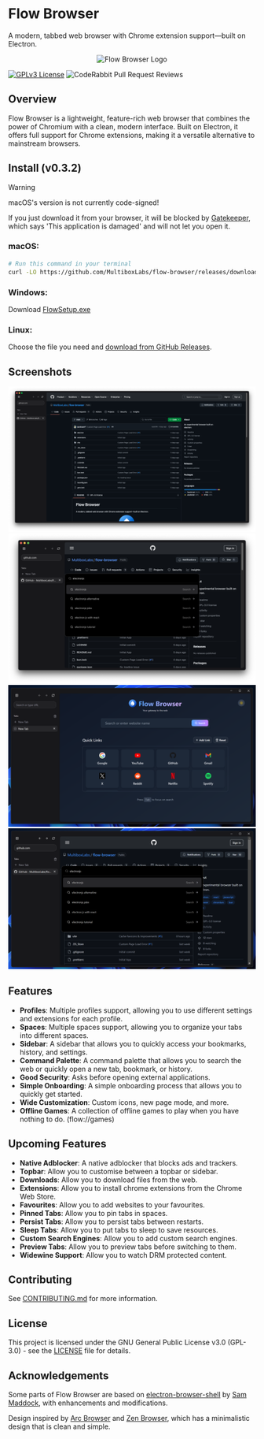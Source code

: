 # Flow Browser

A modern, tabbed web browser with Chrome extension support—built on Electron.

<p align="center">
  <img src="./electron/assets/AppIcon.png" width="128" height="128" alt="Flow Browser Logo" />
</p>

[![GPLv3 License](https://img.shields.io/badge/License-GPL%20v3-yellow.svg)](https://opensource.org/licenses/)
![CodeRabbit Pull Request Reviews](https://img.shields.io/coderabbit/prs/github/MultiboxLabs/flow-browser?utm_source=oss&utm_medium=github&utm_campaign=MultiboxLabs%2Fflow-browser&labelColor=171717&color=FF570A&link=https%3A%2F%2Fcoderabbit.ai&label=CodeRabbit+Reviews)

## Overview

Flow Browser is a lightweight, feature-rich web browser that combines the power of Chromium with a clean, modern interface. Built on Electron, it offers full support for Chrome extensions, making it a versatile alternative to mainstream browsers.

## Install (v0.3.2)

> [!WARNING]
>
> macOS's version is not currently code-signed!
>
> If you just download it from your browser, it will be blocked by [Gatekeeper](https://disable-gatekeeper.github.io/), which says 'This application is damaged' and will not let you open it.

### macOS:

```bash
# Run this command in your terminal
curl -LO https://github.com/MultiboxLabs/flow-browser/releases/download/v0.3.2/FlowInstaller.dmg
```

### Windows:

Download [FlowSetup.exe](https://github.com/MultiboxLabs/flow-browser/releases/download/v0.3.2/FlowSetup.exe)

### Linux:

Choose the file you need and [download from GitHub Releases](https://github.com/MultiboxLabs/flow-browser/releases).

## Screenshots

![Flow Browser macOS Screenshot](./assets/screenshots/beta-1.png)
![Flow Browser macOS Screenshot](./assets/screenshots/beta-2.png)
![Flow Browser Windows Screenshot](./assets/screenshots/beta-3.png)
![Flow Browser Windows Screenshot](./assets/screenshots/beta-4.png)

## Features

- **Profiles**: Multiple profiles support, allowing you to use different settings and extensions for each profile.
- **Spaces**: Multiple spaces support, allowing you to organize your tabs into different spaces.
- **Sidebar**: A sidebar that allows you to quickly access your bookmarks, history, and settings.
- **Command Palette**: A command palette that allows you to search the web or quickly open a new tab, bookmark, or history.
- **Good Security**: Asks before opening external applications.
- **Simple Onboarding**: A simple onboarding process that allows you to quickly get started.
- **Wide Customization**: Custom icons, new page mode, and more.
- **Offline Games**: A collection of offline games to play when you have nothing to do. (flow://games)

## Upcoming Features

- **Native Adblocker**: A native adblocker that blocks ads and trackers.
- **Topbar**: Allow you to customise between a topbar or sidebar.
- **Downloads**: Allow you to download files from the web.
- **Extensions**: Allow you to install chrome extensions from the Chrome Web Store.
- **Favourites**: Allow you to add websites to your favourites.
- **Pinned Tabs**: Allow you to pin tabs in spaces.
- **Persist Tabs**: Allow you to persist tabs between restarts.
- **Sleep Tabs**: Allow you to put tabs to sleep to save resources.
- **Custom Search Engines**: Allow you to add custom search engines.
- **Preview Tabs**: Allow you to preview tabs before switching to them.
- **Widewine Support**: Allow you to watch DRM protected content.

## Contributing

See [CONTRIBUTING.md](./CONTRIBUTING.md) for more information.

## License

This project is licensed under the GNU General Public License v3.0 (GPL-3.0) - see the [LICENSE](./LICENSE) file for details.

## Acknowledgements

Some parts of Flow Browser are based on [electron-browser-shell](https://github.com/samuelmaddock/electron-browser-shell) by [Sam Maddock](https://github.com/samuelmaddock), with enhancements and modifications.

Design inspired by [Arc Browser](https://arc.net) and [Zen Browser](https://zen-browser.app/), which has a minimalistic design that is clean and simple.
